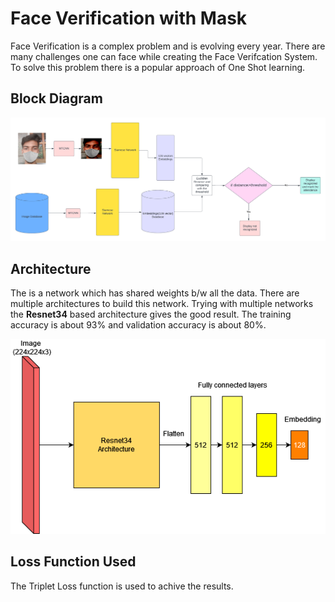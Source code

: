 # Face Verification with Mask

Face Verification is a complex problem and is evolving every year. There are many challenges one can face while creating the Face Verifcation System. To solve this problem there is a popular approach of One Shot learning.

## Block Diagram

![](references/items/Blank%20diagram.png)

## Architecture

The is a network which has shared weights b/w all the data. There are multiple architectures to build this network. Trying with multiple networks the **Resnet34** based architecture gives the good result. The training accuracy is about 93% and validation accuracy is about 80%.

![](references/items/Untitled%20Diagram.drawio.png)

## Loss Function Used

The Triplet Loss function is used to achive the results.
